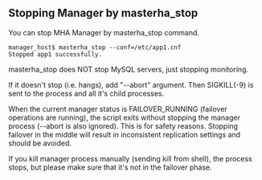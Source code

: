 ## Stopping Manager by masterha_stop ##

You can stop MHA Manager by masterha_stop command.

    manager_host$ masterha_stop --conf=/etc/app1.cnf
    Stopped app1 successfully.

masterha_stop does NOT stop MySQL servers, just stopping monitoring.

If it doesn't stop (i.e. hangs), add "--abort" argument. Then SIGKILL(-9) is sent to the process and all it's child processes.

When the current manager status is FAILOVER_RUNNING (failover operations are running), the script exits without stopping the manager process (--abort is also ignored). This is for safety reasons. Stopping failover in the middle will result in inconsistent replication settings and should be avoided.

If you kill manager process manually (sending kill from shell), the process stops, but please make sure that it's not in the failover phase.